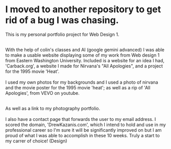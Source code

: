 # I moved to another repository to get rid of a bug I was chasing. 
This is my personal portfolio project for Web Design 1. <br><br>

With the help of colin's classes and AI (google gemini advanced) I was able to make a usable website displaying some of my work from Web design 1 from Eastern Washington University. 
Included is a website for an idea I had, 'Carback.org', a website I made for Nirvana's "All Apologies", and a project for the 1995 movie 'Heat'. 
<br><br>
I used my own photos for my backgrounds and I used a photo of nirvana and the movie poster for the 1995 movie 'heat'; as well as a rip of 'All Apologies', from VEVO on youtube. 
<br><br>

As well as a link to my photography portfolio. 
<br><br>
I also have a contact page that forwards the user to my email address. 
I scored the domain, 'DrewKazanis.com', which I intend to hold and use in my professional career so I'm sure it will be significantly improved on but I am proud of what I was able to accomplish in these 10 weeks. Truly a start to my carrer of choice! (Design) 